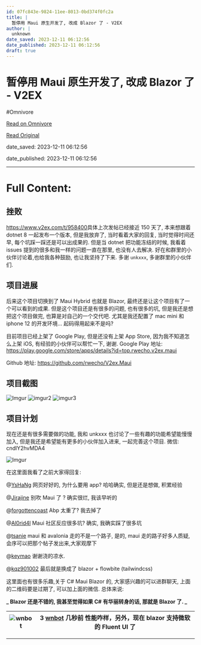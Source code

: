 ```yaml
---
id: 07fc843e-9824-11ee-8013-0bd374f0fc2a
title: |
  暂停用 Maui 原生开发了, 改成 Blazor 了 - V2EX
author: |
  unknown
date_saved: 2023-12-11 06:12:56
date_published: 2023-12-11 06:12:56
draft: true
---
```


# 暂停用 Maui 原生开发了, 改成 Blazor 了 - V2EX
#Omnivore

[Read on Omnivore](https://omnivore.app/me/maui-blazor-v-2-ex-18c58eee942)

[Read Original](https://www.v2ex.com/t/999477)

date_saved: 2023-12-11 06:12:56

date_published: 2023-12-11 06:12:56

--- 

# Full Content: 

## 挫败

<https://www.v2ex.com/t/958400>具体上次发帖已经接近 150 天了, 本来想跟着 dotnet 8 一起发布一个版本, 但是我放弃了, 当时看着大家的回复, 当时觉得时间还早, 每个坑踩一踩还是可以出成果的. 但是当 dotnet 把功能冻结的时候, 我看着 issues 提到的很多和我一样的问题一直在那里, 也没有人去解决. 好在和群里的小伙伴讨论着,也给我各种鼓励, 也让我坚持了下来. 多谢 `unkxxx`, 多谢群里的小伙伴们.

## 项目进展

后来这个项目切换到了 Maui Hybrid 也就是 Blazor, 最终还是让这个项目有了一个可以看到的成果. 但是这个项目还是有很多的问题, 也有很多的坑, 但是我还是想把这个项目做完, 也算是对自己的一个交代吧. 尤其是我还配置了 mac mini 和 iphone 12 的开发环境... 起码得用起来不是吗?

目前项目已经上架了 Google Play, 但是还没有上架 App Store, 因为我不知道怎么上架 iOS, 有经验的小伙伴可以帮忙一下, 谢谢. Google Play 地址: <https://play.google.com/store/apps/details?id=top.rwecho.v2ex.maui>

Github 地址: <https://github.com/rwecho/V2ex.Maui>

## 项目截图

![Imgur](https://proxy-prod.omnivore-image-cache.app/0x0,sldQ12H9wmRIrPldEuWvIzG4wrG3XoPU3zWJZxHuRRJA/https://i.imgur.com/C6CImzy.png) ![imgur2](https://proxy-prod.omnivore-image-cache.app/0x0,ssMIckvVMry0Px_DOO_VB0LZhsXkpNg5Rfdn75k00sNw/https://i.imgur.com/uaCvExd.png) ![imgur3](https://proxy-prod.omnivore-image-cache.app/0x0,sK3MHhk8VH8YLYbZMPc9X-n2ufxMHOVfIYyvqMlN4jsg/https://i.imgur.com/nvUSOBL.png)

## 项目计划

现在还是有很多需要做的功能, 我和 unkxxx 也讨论了一些有趣的功能希望能慢慢加入, 但是我还是希望能有更多的小伙伴加入进来, 一起完善这个项目. 微信: cndlY2hvMDA4

![Imgur](https://proxy-prod.omnivore-image-cache.app/0x0,sq__0KdBn3LlVwvielq4J9ATz1cQ7iziGpTPLT-RwoKI/https://i.imgur.com/BwseEzh.jpg)

在这里面我看了之前大家得回复:

@[YsHaNg](https://www.v2ex.com/member/YsHaNg) 网页好好的, 为什么要用 app? 哈哈确实, 但是还是想做, 积累经验

@[Jirajine](https://www.v2ex.com/member/Jirajine) 别吹 Maui 了 ? 确实很烂, 我该早听的

@[forgottencoast](https://www.v2ex.com/member/forgottencoast) Abp 太重了? 我去掉了

@[Al0rid4l](https://www.v2ex.com/member/Al0rid4l) Maui 社区反应很多坑? 确实, 我确实踩了很多坑

@[tsanie](https://www.v2ex.com/member/tsanie) maui 和 avalonia 走的不是一个路子, 是的, maui 走的路子好多人质疑,会序可以把那个帖子发出来,大家观摩下

@[keymao](https://www.v2ex.com/member/keymao) 谢谢浇的凉水.

@[kqz901002](https://www.v2ex.com/member/kqz901002) 最后就是换成了 blazor + flowbite (tailwindcss)

这里面也有很多乐趣,关于 C# Maui Blazor 的, 大家感兴趣的可以进群聊天, 上面的二维码要是过期了, 可以加上面的微信. 总体来说:

**\_ Blazor 还是不错的, 我甚至觉得如果 C# 有华丽转身的话, 那就是 Blazor 了. \_**

| ![wnbot](https://proxy-prod.omnivore-image-cache.app/0x0,syWU_XYT8uPEGl4187K5OjKv884jXGOjKTeo94DjhQKE/https://cdn.v2ex.com/gravatar/7a9bb0d13f65b468a091d4d0f5abea49?s=48&d=retro) | 3 **[wnbot](https://www.v2ex.com/member/wnbot)** 几秒前 性能咋样，另外，现在 blazor 支持微软的 Fluent UI 了 |
| ---------------------------------------------------------------------------------------------------------------------------------------------------------------------------------- | ---------------------------------------------------------------------------------------- |

---

